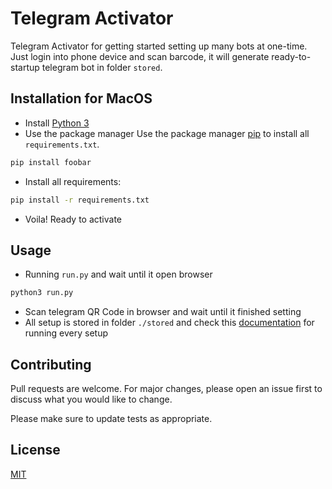 # Telegram Activator

Telegram Activator for getting started setting up many bots at one-time. Just login into phone device and scan barcode, it will generate ready-to-startup telegram bot in folder `stored`.

## Installation for MacOS
- Install [Python 3](https://www.python.org/downloads/)
- Use the package manager Use the package manager [pip](https://pip.pypa.io/en/stable/) to install all `requirements.txt`.
```bash
pip install foobar
```
- Install all requirements:
```bash
pip install -r requirements.txt
```
- Voila! Ready to activate

## Usage
- Running `run.py` and wait until it open browser
```bash
python3 run.py
```
- Scan telegram QR Code in browser and wait until it finished setting
- All setup is stored in folder `./stored` and check this [documentation](https://github.com/south1907/addmember-telegram) for running every setup

## Contributing
Pull requests are welcome. For major changes, please open an issue first to discuss what you would like to change.

Please make sure to update tests as appropriate.

## License
[MIT](https://choosealicense.com/licenses/mit/)
